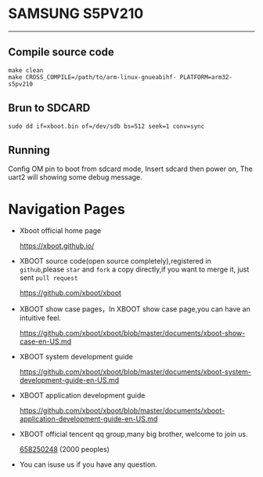 # SAMSUNG S5PV210

***

## Compile source code
```shell
make clean
make CROSS_COMPILE=/path/to/arm-linux-gnueabihf- PLATFORM=arm32-s5pv210
```

## Brun to SDCARD
```shell
sudo dd if=xboot.bin of=/dev/sdb bs=512 seek=1 conv=sync
```

## Running
Config OM pin to boot from sdcard mode, Insert sdcard then power on, The uart2 will showing some debug message.

# Navigation Pages

* Xboot official home page

  https://xboot.github.io/

* XBOOT source code(open source completely),registered in `github`,please `star` and `fork` a copy directly,if you want to merge it, just sent `pull request`

  https://github.com/xboot/xboot

* XBOOT show case pages，In XBOOT show case page,you can have an intuitive feel.

  https://github.com/xboot/xboot/blob/master/documents/xboot-show-case-en-US.md

* XBOOT system development guide

  https://github.com/xboot/xboot/blob/master/documents/xboot-system-development-guide-en-US.md

* XBOOT application development guide

  https://github.com/xboot/xboot/blob/master/documents/xboot-application-development-guide-en-US.md

* XBOOT official tencent qq group,many big brother, welcome to join us.

  [658250248](https://jq.qq.com/?_wv=1027&k=5BOkXYO) (2000 peoples)

* You can isuse us if you have any question.
